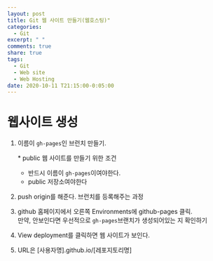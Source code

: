 ```yaml
---
layout: post
title: Git 웹 사이트 만들기(웹호스팅)"
categories:
  - Git
excerpt: " "
comments: true
share: true
tags:
  - Git
  - Web site
  - Web Hosting
date: 2020-10-11 T21:15:00-0:05:00
---
```


# 웹사이트 생성

1. 이름이 `gh-pages`인 브런치 만들기.<br>

   \* public 웹 사이트를 만들기 위한 조건

   - 반드시 이름이 `gh-pages`이여야한다.
   - public 저장소여야한다

2. push origin를 해준다.
   브런치를 등록해주는 과정

3. github 홈페이지에서 오른쪽 Environments에 github-pages 클릭.<br>
   만약, 안보인다면 우선적으로 `gh-pages`브랜치가 생성되어있는 지 확인하기

4. View deployment를 클릭하면 웹 사이트가 보인다.

5. URL은 [사용자명].github.io/[레포지토리명]
